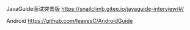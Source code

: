 JavaGuide面试突击版
https://snailclimb.gitee.io/javaguide-interview/#/

Android
https://github.com/leavesC/AndroidGuide
